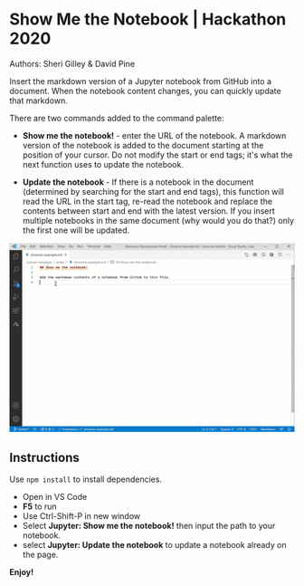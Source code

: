 # Show Me the Notebook | Hackathon 2020

Authors: Sheri Gilley & David Pine

Insert the markdown version of a Jupyter notebook from GitHub into a document.  When the notebook content changes, you can quickly update that markdown.

There are two commands added to the command palette:

* **Show me the notebook!** - enter the URL of the notebook.  A markdown version of the notebook is added to the document starting at the position of your cursor.  Do not modify the start or end tags; it's what the next function uses to update the notebook.  

* **Update the notebook** - If there is a notebook in the document (determined by searching for the start and end tags), this function will read the URL in the start tag, re-read the notebook and replace the contents between start and end with the latest version.  If you insert multiple notebooks in the same document (why would you do that?) only the first one will be updated.

![Show me the notebook](images/showmeInsert.gif)

## Instructions

Use `npm install` to install dependencies.

* Open in VS Code
* **F5** to run
* Use Ctrl-Shift-P in new window
* Select **Jupyter: Show me the notebook!** then input the path to your notebook.
* select **Jupyter: Update the notebook** to update a notebook already on the page.


**Enjoy!**

